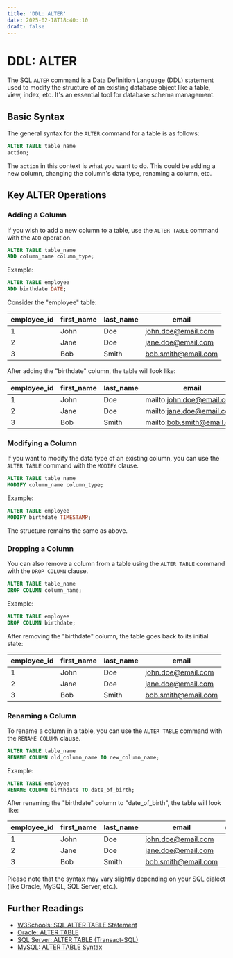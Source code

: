 ```yaml
---
title: 'DDL: ALTER'
date: 2025-02-18T18:40::10
draft: false
---
```


# DDL: ALTER

The SQL `ALTER` command is a Data Definition Language (DDL) statement used to modify the structure of an existing database object like a table, view, index, etc. It's an essential tool for database schema management.

## Basic Syntax

The general syntax for the `ALTER` command for a table is as follows:

```sql
ALTER TABLE table_name
action;
```

The `action` in this context is what you want to do. This could be adding a new column, changing the column's data type, renaming a column, etc.

## Key ALTER Operations

### Adding a Column

If you wish to add a new column to a table, use the `ALTER TABLE` command with the `ADD` operation.

```sql
ALTER TABLE table_name
ADD column_name column_type;
```

Example:

```sql
ALTER TABLE employee
ADD birthdate DATE;
```

Consider the "employee" table:

| employee_id | first_name | last_name | email               |
| ----------- | ---------- | --------- | ------------------- |
| 1           | John       | Doe       | john.doe@email.com  |
| 2           | Jane       | Doe       | jane.doe@email.com  |
| 3           | Bob        | Smith     | bob.smith@email.com |

After adding the "birthdate" column, the table will look like:

| employee_id | first_name | last_name | email                      | birthdate |
| ----------- | ---------- | --------- | -------------------------- | --------- |
| 1           | John       | Doe       | mailto:john.doe@email.com  |           |
| 2           | Jane       | Doe       | mailto:jane.doe@email.com  |           |
| 3           | Bob        | Smith     | mailto:bob.smith@email.com |           |

### Modifying a Column

If you want to modify the data type of an existing column, you can use the `ALTER TABLE` command with the `MODIFY` clause.

```sql
ALTER TABLE table_name
MODIFY column_name column_type;
```

Example:

```sql
ALTER TABLE employee
MODIFY birthdate TIMESTAMP;
```

The structure remains the same as above.

### Dropping a Column

You can also remove a column from a table using the `ALTER TABLE` command with the `DROP COLUMN` clause.

```sql
ALTER TABLE table_name
DROP COLUMN column_name;
```

Example:

```sql
ALTER TABLE employee
DROP COLUMN birthdate;
```

After removing the "birthdate" column, the table goes back to its initial state:

| employee_id | first_name | last_name | email               |
| ----------- | ---------- | --------- | ------------------- |
| 1           | John       | Doe       | john.doe@email.com  |
| 2           | Jane       | Doe       | jane.doe@email.com  |
| 3           | Bob        | Smith     | bob.smith@email.com |

### Renaming a Column

To rename a column in a table, you can use the `ALTER TABLE` command with the `RENAME COLUMN` clause.

```sql
ALTER TABLE table_name
RENAME COLUMN old_column_name TO new_column_name;
```

Example:

```sql
ALTER TABLE employee
RENAME COLUMN birthdate TO date_of_birth;
```

After renaming the "birthdate" column to "date_of_birth", the table will look like:

| employee_id | first_name | last_name | email               | date_of_birth |
| ----------- | ---------- | --------- | ------------------- | ------------- |
| 1           | John       | Doe       | john.doe@email.com  |               |
| 2           | Jane       | Doe       | jane.doe@email.com  |               |
| 3           | Bob        | Smith     | bob.smith@email.com |               |

Please note that the syntax may vary slightly depending on your SQL dialect (like Oracle, MySQL, SQL Server, etc.).

## Further Readings

- [W3Schools: SQL ALTER TABLE Statement](https://www.w3schools.com/sql/sql_alter.asp)
- [Oracle: ALTER TABLE](https://docs.oracle.com/cd/B19306_01/server.102/b14200/statements_3001.htm)
- [SQL Server: ALTER TABLE (Transact-SQL)](https://docs.microsoft.com/en-us/sql/t-sql/statements/alter-table-transact-sql?view=sql-server-ver15)
- [MySQL: ALTER TABLE Syntax](https://dev.mysql.com/doc/refman/8.0/en/alter-table.html)
